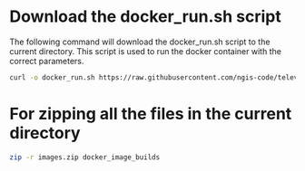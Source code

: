 # Download the docker_run.sh script

The following command will download the docker_run.sh script to the current directory. This script is used to run the docker container with the correct parameters.
```bash
curl -o docker_run.sh https://raw.githubusercontent.com/ngis-code/televolution_Backend/main/docker_run.sh
```

# For zipping all the files in the current directory
```bash
zip -r images.zip docker_image_builds
```